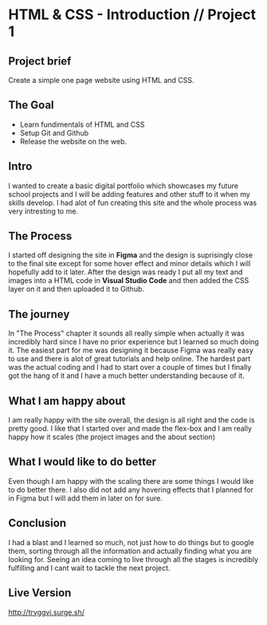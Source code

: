 
#  HTML & CSS - Introduction // Project 1

## Project brief 

Create a simple one page website using HTML and CSS. 

## The Goal 
<ul>
<li>Learn fundimentals of HTML and CSS </li>
<li>Setup Git and Github </li>
<li>Release the website on the web.</ul>
</ul>


## Intro
I wanted to create a basic digital portfolio which showcases my future school projects and I will be adding features and other stuff to it when my skills develop. I had alot of fun creating this site and the whole process was very intresting to me. 


## The Process

I started off designing the site in <strong>Figma</strong> and the design is suprisingly close to the final site except for some hover effect and minor details which I will hopefully add to it later. After the design was ready I put all my text and images into a HTML code in <strong>Visual Studio Code</strong> and then added the CSS layer on it and then uploaded it to Github.


## The journey

In "The Process" chapter it sounds all really simple when actually it was incredibly hard since I have no prior experience but I learned so much doing it. The easiest part for me was designing it because Figma was really easy to use and there is alot of great tutorials and help online. The hardest part was the actual coding and I had to start over a couple of times but I finally got the hang of it and I have a much better understanding because of it.


## What I am happy about

I am really happy with the site overall, the design is all right and the code is pretty good. I like that I started over and made the flex-box and I am really happy how it scales (the project images and the about section)


## What I would like to do better 
Even though I am happy with the scaling there are some things I would like to do better there. I also did not add any hovering effects that I planned for in Figma but I will add them in later on for sure. 


## Conclusion 

I had a blast and I learned so much, not just how to do things but to google them, sorting through all the information and actually finding what you are looking for. Seeing an idea coming to live through all the stages is incredibly fulfilling and I cant wait to tackle the next project.


## Live Version 
http://tryggvi.surge.sh/




